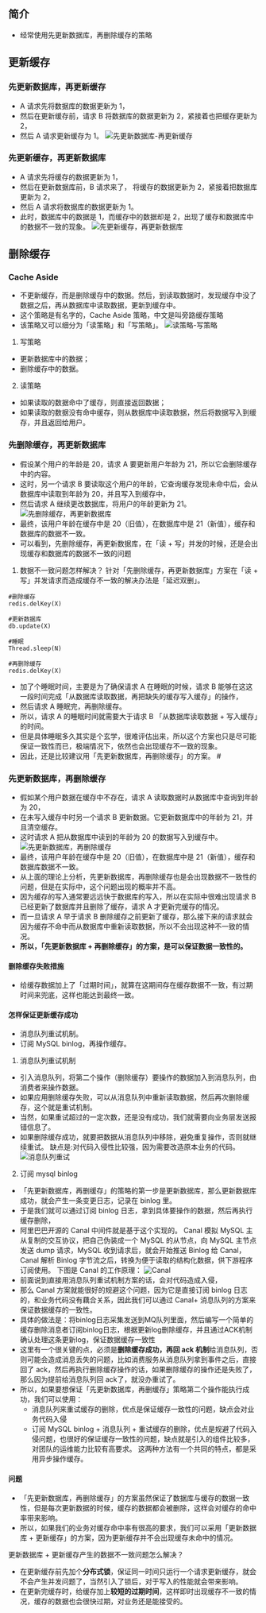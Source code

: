 ## 简介
- 经常使用先更新数据库，再删除缓存的策略

## 更新缓存
### 先更新数据库，再更新缓存
- A 请求先将数据库的数据更新为 1，
- 然后在更新缓存前，请求 B 将数据库的数据更新为 2，紧接着也把缓存更新为 2，
- 然后 A 请求更新缓存为 1。
![先更新数据库-再更新缓存](images/%E5%85%88%E6%9B%B4%E6%96%B0%E6%95%B0%E6%8D%AE%E5%BA%93-%E5%86%8D%E6%9B%B4%E6%96%B0%E7%BC%93%E5%AD%98.webp)

### 先更新缓存，再更新数据库
- A 请求先将缓存的数据更新为 1，
- 然后在更新数据库前，B 请求来了， 将缓存的数据更新为 2，紧接着把数据库更新为 2，
- 然后 A 请求将数据库的数据更新为 1。
- 此时，数据库中的数据是 1，而缓存中的数据却是 2，出现了缓存和数据库中的数据不一致的现象。
![先更新缓存，再更新数据库](images/%E5%85%88%E6%9B%B4%E6%96%B0%E7%BC%93%E5%AD%98-%E5%86%8D%E6%9B%B4%E6%96%B0%E6%95%B0%E6%8D%AE%E5%BA%93.webp)

## 删除缓存
### Cache Aside
- 不更新缓存，而是删除缓存中的数据。然后，到读取数据时，发现缓存中没了数据之后，再从数据库中读取数据，更新到缓存中。
- 这个策略是有名字的，Cache Aside 策略，中文是叫旁路缓存策略
- 该策略又可以细分为「读策略」和「写策略」。
![读策略-写策略](images/%E8%AF%BB%E7%AD%96%E7%95%A5-%E5%86%99%E7%AD%96%E7%95%A5.webp)
1) 写策略
- 更新数据库中的数据；
- 删除缓存中的数据。
2) 读策略
- 如果读取的数据命中了缓存，则直接返回数据； 
- 如果读取的数据没有命中缓存，则从数据库中读取数据，然后将数据写入到缓存，并且返回给用户。

### 先删除缓存，再更新数据库
- 假设某个用户的年龄是 20，请求 A 要更新用户年龄为 21，所以它会删除缓存中的内容。
- 这时，另一个请求 B 要读取这个用户的年龄，它查询缓存发现未命中后，会从数据库中读取到年龄为 20，并且写入到缓存中，
- 然后请求 A 继续更改数据库，将用户的年龄更新为 21。
![先删除缓存，再更新数据库](images/%E5%85%88%E5%88%A0%E9%99%A4%E7%BC%93%E5%AD%98-%E5%86%8D%E6%9B%B4%E6%96%B0%E6%95%B0%E6%8D%AE%E5%BA%93.webp)
- 最终，该用户年龄在缓存中是 20（旧值），在数据库中是 21（新值），缓存和数据库的数据不一致。 
- 可以看到，先删除缓存，再更新数据库，在「读 + 写」并发的时候，还是会出现缓存和数据库的数据不一致的问题
1) 数据不一致问题怎样解决？
针对「先删除缓存，再更新数据库」方案在「读 + 写」并发请求而造成缓存不一致的解决办法是「延迟双删」。
```shell
#删除缓存 
redis.delKey(X) 

#更新数据库 
db.update(X) 

#睡眠 
Thread.sleep(N) 

#再删除缓存 
redis.delKey(X)
```
- 加了个睡眠时间，主要是为了确保请求 A 在睡眠的时候，请求 B 能够在这这一段时间完成「从数据库读取数据，再把缺失的缓存写入缓存」的操作，
- 然后请求 A 睡眠完，再删除缓存。 
- 所以，请求 A 的睡眠时间就需要大于请求 B 「从数据库读取数据 + 写入缓存」的时间。 
- 但是具体睡眠多久其实是个玄学，很难评估出来，所以这个方案也只是尽可能保证一致性而已，极端情况下，依然也会出现缓存不一致的现象。 
- 因此，还是比较建议用「先更新数据库，再删除缓存」的方案。 #

### 先更新数据库，再删除缓存
- 假如某个用户数据在缓存中不存在，请求 A 读取数据时从数据库中查询到年龄为 20，
- 在未写入缓存中时另一个请求 B 更新数据。它更新数据库中的年龄为 21，并且清空缓存。
- 这时请求 A 把从数据库中读到的年龄为 20 的数据写入到缓存中。
![先更新数据库，再删除缓存](images/%E5%85%88%E6%9B%B4%E6%96%B0%E6%95%B0%E6%8D%AE%E5%BA%93-%E5%86%8D%E5%88%A0%E9%99%A4%E7%BC%93%E5%AD%98.webp)
- 最终，该用户年龄在缓存中是 20（旧值），在数据库中是 21（新值），缓存和数据库数据不一致。
- 从上面的理论上分析，先更新数据库，再删除缓存也是会出现数据不一致性的问题，但是在实际中，这个问题出现的概率并不高。
- 因为缓存的写入通常要远远快于数据库的写入，所以在实际中很难出现请求 B 已经更新了数据库并且删除了缓存，请求 A 才更新完缓存的情况。
- 而一旦请求 A 早于请求 B 删除缓存之前更新了缓存，那么接下来的请求就会因为缓存不命中而从数据库中重新读取数据，所以不会出现这种不一致的情况。
- **所以，「先更新数据库 + 再删除缓存」的方案，是可以保证数据一致性的。**
#### 删除缓存失败措施
- 给缓存数据加上了「过期时间」，就算在这期间存在缓存数据不一致，有过期时间来兜底，这样也能达到最终一致。

#### 怎样保证更新缓存成功
- 消息队列重试机制。
- 订阅 MySQL binlog，再操作缓存。
1) 消息队列重试机制
- 引入消息队列，将第二个操作（删除缓存）要操作的数据加入到消息队列，由消费者来操作数据。 
- 如果应用删除缓存失败，可以从消息队列中重新读取数据，然后再次删除缓存，这个就是重试机制。
- 当然，如果重试超过的一定次数，还是没有成功，我们就需要向业务层发送报错信息了。 
- 如果删除缓存成功，就要把数据从消息队列中移除，避免重复操作，否则就继续重试。
缺点是:对代码入侵性比较强，因为需要改造原本业务的代码。
![消息队列重试](images/%E7%BC%93%E5%AD%98-%E6%B6%88%E6%81%AF%E9%98%9F%E5%88%97%E9%87%8D%E8%AF%95.webp)

2) 订阅 mysql binlog
- 「先更新数据库，再删缓存」的策略的第一步是更新数据库，那么更新数据库成功，就会产生一条变更日志，记录在 binlog 里。 
- 于是我们就可以通过订阅 binlog 日志，拿到具体要操作的数据，然后再执行缓存删除，
- 阿里巴巴开源的 Canal 中间件就是基于这个实现的。 Canal 模拟 MySQL 主从复制的交互协议，把自己伪装成一个 MySQL 的从节点，向 MySQL 主节点发送 dump 请求，MySQL 收到请求后，就会开始推送 Binlog 给 Canal，Canal 解析 Binlog 字节流之后，转换为便于读取的结构化数据，供下游程序订阅使用。 下图是 Canal 的工作原理：
![Canal](images/%E7%BC%93%E5%AD%98-canal.webp)
- 前面说到直接用消息队列重试机制方案的话，会对代码造成入侵，
- 那么 Canal 方案就能很好的规避这个问题，因为它是直接订阅 binlog 日志的，和业务代码没有藕合关系，因此我们可以通过 Canal+ 消息队列的方案来保证数据缓存的一致性。 
- 具体的做法是：将binlog日志采集发送到MQ队列里面，然后编写一个简单的缓存删除消息者订阅binlog日志，根据更新log删除缓存，并且通过ACK机制确认处理这条更新log，保证数据缓存一致性 
- 这里有一个很关键的点，必须是**删除缓存成功，再回 ack 机制**给消息队列，否则可能会造成消息丢失的问题，比如消费服务从消息队列拿到事件之后，直接回了 ack，然后再执行删除缓存操作的话，如果删除缓存的操作还是失败了，那么因为提前给消息队列回 ack了，就没办重试了。 
- 所以，如果要想保证「先更新数据库，再删缓存」策略第二个操作能执行成功，我们可以使用：
  - 消息队列来重试缓存的删除，优点是保证缓存一致性的问题，缺点会对业务代码入侵 
  - 订阅 MySQL binlog + 消息队列 + 重试缓存的删除，优点是规避了代码入侵问题，也很好的保证缓存一致性的问题，缺点就是引入的组件比较多，对团队的运维能力比较有高要求。 这两种方法有一个共同的特点，都是采用异步操作缓存。


#### 问题
- 「先更新数据库，再删除缓存」的方案虽然保证了数据库与缓存的数据一致性，但是每次更新数据的时候，缓存的数据都会被删除，这样会对缓存的命中率带来影响。
- 所以，如果我们的业务对缓存命中率有很高的要求，我们可以采用「更新数据库 + 更新缓存」的方案，因为更新缓存并不会出现缓存未命中的情况。
  
更新数据库 + 更新缓存产生的数据不一致问题怎么解决？
- 在更新缓存前先加个**分布式锁**，保证同一时间只运行一个请求更新缓存，就会不会产生并发问题了，当然引入了锁后，对于写入的性能就会带来影响。 
- 在更新完缓存时，给缓存加上**较短的过期时间**，这样即时出现缓存不一致的情况，缓存的数据也会很快过期，对业务还是能接受的。

